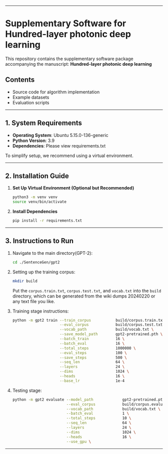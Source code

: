 
---

# Supplementary Software for Hundred-layer photonic deep learning

This repository contains the supplementary software package accompanying the manuscript:
**Hundred-layer photonic deep learning**


## Contents

* Source code for algorithm implementation
* Example datasets
* Evaluation scripts

---

## 1. System Requirements

* **Operating System**: Ubuntu 5.15.0-136-generic
* **Python Version**: 3.9
* **Dependencies**: Please view requirements.txt

To simplify setup, we recommend using a virtual environment.

---

## 2. Installation Guide

1. **Set Up Virtual Environment (Optional but Recommended)**

   ```bash
   python3 -m venv venv
   source venv/bin/activate    
   ```

2. **Install Dependencies**

   ```bash
   pip install -r requirements.txt
   ```

---

## 3. Instructions to Run

1. Navigate to the main directory(GPT-2):

   ```bash
   cd ./SentenceGen/gpt2
   ```

2. Setting up the training corpus:

   ```bash
   mkdir build
   ```
   Put the `corpus.train.txt`, `corpus.test.txt`, and `vocab.txt` into the `build` directory, which can be generated from the wiki dumps 20240220 or any text file you like.

3. Training stage instructions:

   ```bash
   python -m gpt2 train --train_corpus           build/corpus.train.txt \
                        --eval_corpus            build/corpus.test.txt \
                        --vocab_path             build/vocab.txt \
                        --save_model_path        gpt2-pretrained.pth \
                        --batch_train            16 \
                        --batch_eval             16 \
                        --total_steps            1000000 \
                        --eval_steps             100 \
                        --save_steps             500 \
                        --seq_len                64 \
                        --layers                 24 \
                        --dims                   1024 \
                        --heads                  16 \
                        --base_lr                1e-4
   ```

4. Testing stage:

   ```bash
   python -m gpt2 evaluate --model_path             gpt2-pretrained.pth \
                           --eval_corpus            build/corpus.evaluate.txt \
                           --vocab_path             build/vocab.txt \
                           --batch_eval             1 \
                           --total_steps            10 \
                           --seq_len                64 \
                           --layers                 24 \
                           --dims                   1024 \
                           --heads                  16 \
                           --use_gpu \
   ```

---

